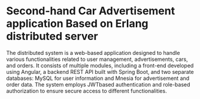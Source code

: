 # Second-hand Car Advertisement application Based on Erlang distributed server
The distributed system is a web-based application designed to handle various functionalities related to
user management, advertisements, cars, and orders. It consists of multiple modules, including a front-end
developed using Angular, a backend REST API built with Spring Boot, and two separate databases:
MySQL for user information and Mnesia for advertisement and order data. The system employs JWTbased authentication and role-based authorization to ensure secure access to different functionalities.
